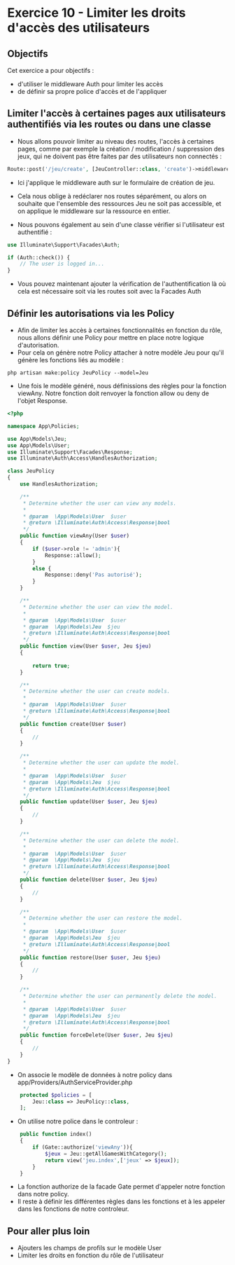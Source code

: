# Exercice 10 - Limiter les droits d'accès des utilisateurs

## Objectifs

Cet exercice a pour objectifs : 
* d'utiliser le middleware Auth pour limiter les accès
* de définir sa propre police d'accès et de l'appliquer

## Limiter l'accès à certaines pages aux utilisateurs authentifiés via les routes ou dans une classe  

* Nous allons pouvoir limiter au niveau des routes, l'accès à certaines pages, comme par exemple la création / modification / suppression des jeux, qui ne doivent pas être faites par des utilisateurs non connectés : 
```php
Route::post('/jeu/create', [JeuController::class, 'create')->middleware('auth');
```
* Ici j'applique le middleware auth sur le formulaire de création de jeu. 
* Cela nous oblige à redéclarer nos routes séparément, ou alors on souhaite que l'ensemble des ressources Jeu ne soit pas accessible, et on applique le middleware sur la ressource en entier.

* Nous pouvons également au sein d'une classe vérifier si l'utilisateur est authentifié : 
```php
use Illuminate\Support\Facades\Auth;

if (Auth::check()) {
    // The user is logged in...
}
```
* Vous pouvez maintenant ajouter la vérification de l'authentification là où cela est nécessaire soit via les routes soit avec la Facades Auth

## Définir les autorisations via les Policy

* Afin de limiter les accès à certaines fonctionnalités en fonction du rôle, nous allons définir une Policy pour mettre en place notre logique d'autorisation.
* Pour cela on génère notre Policy attacher à notre modèle Jeu pour qu'il génère les fonctions liés au modèle :
``` 
php artisan make:policy JeuPolicy --model=Jeu
```
* Une fois le modèle généré, nous définissions des règles pour la fonction viewAny. Notre fonction doit renvoyer la fonction allow ou deny de l'objet Response. 
```php
<?php

namespace App\Policies;

use App\Models\Jeu;
use App\Models\User;
use Illuminate\Support\Facades\Response;
use Illuminate\Auth\Access\HandlesAuthorization;

class JeuPolicy
{
    use HandlesAuthorization;

    /**
     * Determine whether the user can view any models.
     *
     * @param  \App\Models\User  $user
     * @return \Illuminate\Auth\Access\Response|bool
     */
    public function viewAny(User $user)
    {
        if ($user->role != 'admin'){
            Response::allow();
        }
        else {
            Response::deny('Pas autorisé');
        }
    }

    /**
     * Determine whether the user can view the model.
     *
     * @param  \App\Models\User  $user
     * @param  \App\Models\Jeu  $jeu
     * @return \Illuminate\Auth\Access\Response|bool
     */
    public function view(User $user, Jeu $jeu)
    {
        
        return true;
    }

    /**
     * Determine whether the user can create models.
     *
     * @param  \App\Models\User  $user
     * @return \Illuminate\Auth\Access\Response|bool
     */
    public function create(User $user)
    {
        //
    }

    /**
     * Determine whether the user can update the model.
     *
     * @param  \App\Models\User  $user
     * @param  \App\Models\Jeu  $jeu
     * @return \Illuminate\Auth\Access\Response|bool
     */
    public function update(User $user, Jeu $jeu)
    {
        //
    }

    /**
     * Determine whether the user can delete the model.
     *
     * @param  \App\Models\User  $user
     * @param  \App\Models\Jeu  $jeu
     * @return \Illuminate\Auth\Access\Response|bool
     */
    public function delete(User $user, Jeu $jeu)
    {
        //
    }

    /**
     * Determine whether the user can restore the model.
     *
     * @param  \App\Models\User  $user
     * @param  \App\Models\Jeu  $jeu
     * @return \Illuminate\Auth\Access\Response|bool
     */
    public function restore(User $user, Jeu $jeu)
    {
        //
    }

    /**
     * Determine whether the user can permanently delete the model.
     *
     * @param  \App\Models\User  $user
     * @param  \App\Models\Jeu  $jeu
     * @return \Illuminate\Auth\Access\Response|bool
     */
    public function forceDelete(User $user, Jeu $jeu)
    {
        //
    }
}
```
* On associe le modèle de données à notre policy dans app/Providers/AuthServiceProvider.php
```php
    protected $policies = [
        Jeu::class => JeuPolicy::class,
    ];
```
* On utilise notre police dans le controleur : 
```php
    public function index()
    {
        if (Gate::authorize('viewAny')){
            $jeux = Jeu::getAllGamesWithCategory();
            return view('jeu.index',['jeux' => $jeux]);
        }
    }
```
* La fonction authorize de la facade Gate permet d'appeler notre fonction dans notre policy. 
* Il reste à définir les différentes règles dans les fonctions et à les appeler dans les fonctions de notre controleur.

## Pour aller plus loin 

* Ajouters les champs de profils sur le modèle User
* Limiter les droits en fonction du rôle de l'utilisateur
